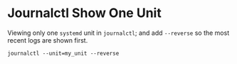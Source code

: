 # Journalctl Show One Unit

Viewing only one `systemd` unit in `journalctl`; and add `--reverse` so the most recent logs are shown first.

```shell
journalctl --unit=my_unit --reverse
```

